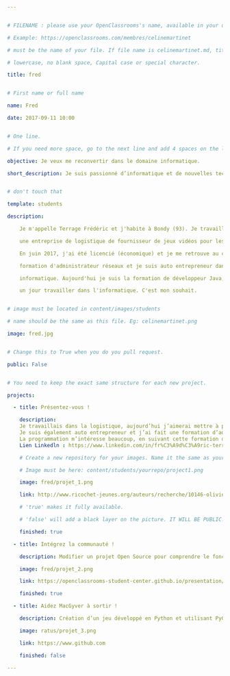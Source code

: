 ```yaml
---


# FILENAME : please use your OpenClassrooms's name, available in your url.

# Example: https://openclassrooms.com/membres/celinemartinet

# must be the name of your file. If file name is celinemartinet.md, title is celinemartinet.

# lowercase, no blank space, Capital case or special character.

title: fred


# First name or full name

name: Fred

date: 2017-09-11 10:00


# One line.

# If you need more space, go to the next line and add 4 spaces on the left, as in 'description'.

objective: Je veux me reconvertir dans le domaine informatique.

short_description: Je suis passionné d’informatique et de nouvelles technologies. J’apprends actuellement la programmation en Java.


# don't touch that

template: students

description:

    Je m'appelle Terrage Frédéric et j'habite à Bondy (93). Je travaillais dans 

    une entreprise de logistique de fournisseur de jeux vidéos pour les professionnels.

    En juin 2017, j'ai été licencié (économique) et je me retrouve au chômage. J'ai une 

    formation d'administrateur réseaux et je suis auto entrepreneur dans le dépannage 

    informatique. Aujourd'hui je suis la formation de développeur Java, pour peut-être

    un jour travailler dans l'informatique. C'est mon souhait.


# image must be located in content/images/students

# name should be the same as this file. Eg: celinemartinet.png

image: fred.jpg


# Change this to True when you do you pull request.

public: False


# You need to keep the exact same structure for each new project.

projects:

  - title: Présentez-vous !

    description: 
    Je travaillais dans la logistique, aujourd’hui j’aimerai mettre à profit mes compétences en informatique. 
    Je suis également auto entrepreneur et j’ai fait une formation d’administrateur réseau. 
    La programmation m’intéresse beaucoup, en suivant cette formation de développeur Java cela me permettra aussi d’élargir mon champ de compétence. 
    Lien Linkedln : https://www.linkedin.com/in/fr%C3%A9d%C3%A9ric-terrage-5901a5119/

    # Create a new repository for your images. Name it the same as your nickname and profile picture.

    # Image must be here: content/students/yourrepo/project1.png

    image: fred/projet_1.png

    link: http://www.ricochet-jeunes.org/auteurs/recherche/10146-olivier-vogel

    # 'true' makes it fully available.

    # 'false' will add a black layer on the picture. IT WILL BE PUBLIC!

    finished: true

  - title: Intégrez la communauté !

    description: Modifier un projet Open Source pour comprendre le fonctionnement de Git, de Github et des pull requests. 

    image: fred/projet_2.png

    link: https://openclassrooms-student-center.github.io/presentation/students/ratus.html

    finished: true

  - title: Aidez MacGyver à sortir !

    description: Création d’un jeu développé en Python et utilisant PyGame.

    image: ratus/projet_3.png

    link: https://www.github.com

    finished: false

---
```

